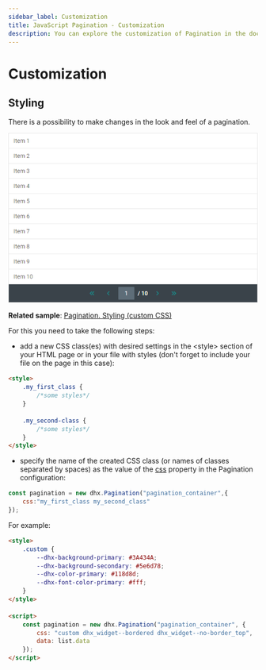 ```yaml
---
sidebar_label: Customization
title: JavaScript Pagination - Customization 
description: You can explore the customization of Pagination in the documentation of the DHTMLX JavaScript UI library. Browse developer guides and API reference, try out code examples and live demos, and download a free 30-day evaluation version of DHTMLX Suite.
---
```


# Customization

## Styling

There is a possibility to make changes in the look and feel of a pagination. 

![Styling Pagination](../assets/pagination/styling.png)

**Related sample**: [Pagination. Styling (custom CSS)](https://snippet.dhtmlx.com/e7bujtsu)

For this you need to take the following steps:

- add a new CSS class(es) with desired settings in the &lt;style&gt; section of your HTML page or in your file with styles (don't forget to include your file on the page in this case):

~~~html
<style>
    .my_first_class {
        /*some styles*/
    }
    
    .my_second-class {
        /*some styles*/
    }
</style>
~~~

- specify the name of the created CSS class (or names of classes separated by spaces) as the value of the [css](pagination/api/pagination_css_config.md) property in the Pagination configuration:

~~~js
const pagination = new dhx.Pagination("pagination_container",{
    css:"my_first_class my_second_class"    
});
~~~

For example:

~~~html
<style>
    .custom {
        --dhx-background-primary: #3A434A;
        --dhx-background-secondary: #5e6d78;
        --dhx-color-primary: #118d8d;
        --dhx-font-color-primary: #fff;
    }
</style>

<script>
    const pagination = new dhx.Pagination("pagination_container", {
        css: "custom dhx_widget--bordered dhx_widget--no-border_top",
        data: list.data
    });
</script>
~~~
